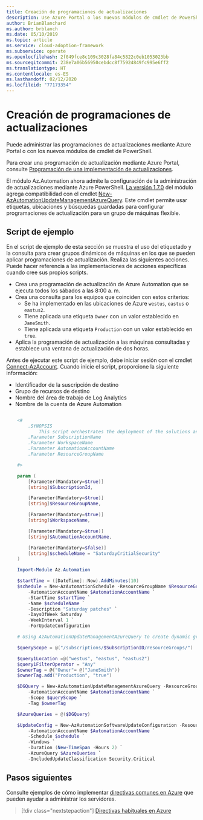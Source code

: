 ```yaml
---
title: Creación de programaciones de actualizaciones
description: Use Azure Portal o los nuevos módulos de cmdlet de PowerShell para administrar las programaciones de las actualizaciones.
author: BrianBlanchard
ms.author: brblanch
ms.date: 05/10/2019
ms.topic: article
ms.service: cloud-adoption-framework
ms.subservice: operate
ms.openlocfilehash: 2f049fce8c109c3028fa84c5822c0eb1053023bb
ms.sourcegitcommit: 238e7a06b56950cebdcc8f75924849fc995e6ff2
ms.translationtype: HT
ms.contentlocale: es-ES
ms.lasthandoff: 02/12/2020
ms.locfileid: "77173354"
---
```

# <a name="create-update-schedules"></a>Creación de programaciones de actualizaciones

Puede administrar las programaciones de actualizaciones mediante Azure Portal o con los nuevos módulos de cmdlet de PowerShell.

Para crear una programación de actualización mediante Azure Portal, consulte [Programación de una implementación de actualizaciones](https://docs.microsoft.com/azure/automation/automation-tutorial-update-management#schedule-an-update-deployment).

El módulo Az.Automation ahora admite la configuración de la administración de actualizaciones mediante Azure PowerShell. [La versión 1.7.0](https://www.powershellgallery.com/packages/Az/1.7.0) del módulo agrega compatibilidad con el cmdlet [New-AzAutomationUpdateManagementAzureQuery](https://docs.microsoft.com/powershell/module/az.automation/new-azautomationupdatemanagementazurequery?view=azps-1.7.0). Este cmdlet permite usar etiquetas, ubicaciones y búsquedas guardadas para configurar programaciones de actualización para un grupo de máquinas flexible.

## <a name="example-script"></a>Script de ejemplo

En el script de ejemplo de esta sección se muestra el uso del etiquetado y la consulta para crear grupos dinámicos de máquinas en los que se pueden aplicar programaciones de actualización. Realiza las siguientes acciones. Puede hacer referencia a las implementaciones de acciones específicas cuando cree sus propios scripts.

- Crea una programación de actualización de Azure Automation que se ejecuta todos los sábados a las 8:00 a. m.
- Crea una consulta para los equipos que coinciden con estos criterios:
  - Se ha implementado en las ubicaciones de Azure `westus`, `eastus` o `eastus2`.
  - Tiene aplicada una etiqueta `Owner` con un valor establecido en `JaneSmith`.
  - Tiene aplicada una etiqueta `Production` con un valor establecido en `true`.
- Aplica la programación de actualización a las máquinas consultadas y establece una ventana de actualización de dos horas.

Antes de ejecutar este script de ejemplo, debe iniciar sesión con el cmdlet [Connect-AzAccount](https://docs.microsoft.com/powershell/module/az.accounts/connect-azaccount?view=azps-2.1.0). Cuando inicie el script, proporcione la siguiente información:

- Identificador de la suscripción de destino
- Grupo de recursos de destino
- Nombre del área de trabajo de Log Analytics
- Nombre de la cuenta de Azure Automation

```powershell

    <#
        .SYNOPSIS
            This script orchestrates the deployment of the solutions and the agents.
        .Parameter SubscriptionName
        .Parameter WorkspaceName
        .Parameter AutomationAccountName
        .Parameter ResourceGroupName

    #>

    param (
        [Parameter(Mandatory=$true)]
        [string]$SubscriptionId,

        [Parameter(Mandatory=$true)]
        [string]$ResourceGroupName,

        [Parameter(Mandatory=$true)]
        [string]$WorkspaceName,

        [Parameter(Mandatory=$true)]
        [string]$AutomationAccountName,

        [Parameter(Mandatory=$false)]
        [string]$scheduleName = "SaturdayCritialSecurity"
    )

    Import-Module Az.Automation

    $startTime = ([DateTime]::Now).AddMinutes(10)
    $schedule = New-AzAutomationSchedule -ResourceGroupName $ResourceGroupName `
        -AutomationAccountName $AutomationAccountName `
        -StartTime $startTime `
        -Name $scheduleName `
        -Description "Saturday patches" `
        -DaysOfWeek Saturday `
        -WeekInterval 1 `
        -ForUpdateConfiguration

    # Using AzAutomationUpdateManagementAzureQuery to create dynamic groups.

    $queryScope = @("/subscriptions/$SubscriptionID/resourceGroups/")

    $query1Location =@("westus", "eastus", "eastus2")
    $query1FilterOperator = "Any"
    $ownerTag = @{"Owner"= @("JaneSmith")}
    $ownerTag.add("Production", "true")

    $DGQuery = New-AzAutomationUpdateManagementAzureQuery -ResourceGroupName $ResourceGroupName `
        -AutomationAccountName $AutomationAccountName `
        -Scope $queryScope `
        -Tag $ownerTag

    $AzureQueries = @($DGQuery)

    $UpdateConfig = New-AzAutomationSoftwareUpdateConfiguration -ResourceGroupName $ResourceGroupName `
        -AutomationAccountName $AutomationAccountName `
        -Schedule $schedule `
        -Windows `
        -Duration (New-TimeSpan -Hours 2) `
        -AzureQuery $AzureQueries `
        -IncludedUpdateClassification Security,Critical
```

## <a name="next-steps"></a>Pasos siguientes

Consulte ejemplos de cómo implementar [directivas comunes en Azure](./common-policies.md) que pueden ayudar a administrar los servidores.

> [!div class="nextstepaction"]
> [Directivas habituales en Azure](./common-policies.md)
